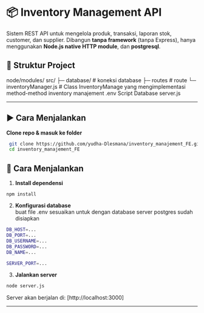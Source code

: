 # 📦 Inventory Management API

Sistem REST API untuk mengelola produk, transaksi, laporan stok, customer, dan supplier. Dibangun **tanpa framework** (tanpa Express), hanya menggunakan **Node.js native HTTP module**, dan **postgresql**.

## 📂 Struktur Project

node/modules/
src/
├─ database/ # koneksi database
├─ routes # route
└─ inventoryManager.js # Class InventoryManage yang mengimplementasi method-method inventory manajement
.env
Script Database
server.js

---

## ▶️ Cara Menjalankan

**Clone repo & masuk ke folder**

```bash
 git clone https://github.com/yudha-Dlesmana/inventory_manajement_FE.git
 cd inventory_manajement_FE
```

## 🚀 Cara Menjalankan

1. **Install dependensi**

```
npm install
```

2. **Konfigurasi database**  
   buat file .env sesuaikan untuk dengan database server postgres sudah disiapkan

```bash
DB_HOST=...
DB_PORT=...
DB_USERNAME=...
DB_PASSWORD=...
DB_NAME=...

SERVER_PORT=...
```

3. **Jalankan server**

```bash
node server.js
```

Server akan berjalan di: [http://localhost:3000]

---
